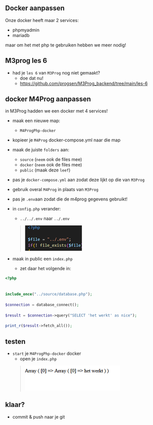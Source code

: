 ## Docker aanpassen

Onze docker heeft maar 2 services:
- phpmyadmin
- mariadb

maar om het met php te gebruiken hebben we meer nodig!

## M3prog les 6

- had je `les 6` van `M3Prog` nog niet gemaakt?
    - doe dat nu!
    - https://github.com/progsen/M3Prog_backend/tree/main/les-6

## docker M4Prog aanpassen

in M3Prog hadden we een docker met 4 services!


- maak een nieuwe map:
    - `M4ProgPhp-docker`
- kopieer je `M4Prog` docker-compose.yml naar die map
- maak de juiste `folders` aan:
    - `source` (`neem` ook de files mee)
    - `docker` (`neem` ook de files mee)
    - `public` (maak deze `leef`)
- pas je `docker-compose.yml` aan zodat deze lijkt op die van `M3Prog`
- gebruik overal `M4Prog` in plaats van `M3Prog`
- pas je `.env`aan zodat die de m4prog gegevens gebruikt!
- in `config.php` verander:
    - `../../.env` naar `../.env`
    > ![](img/env.PNG)

- maak in public een `index.php`
    - zet daar het volgende in:

```php
<?php


include_once("../source/database.php");

$connection = database_connect();

$result = $connection->query("SELECT 'het werkt' as nice");

print_r($result->fetch_all());

```

## testen

- `start` je `M4ProgPhp-docker` docker
    - open je `index.php`
    > ![](img/nice.PNG)
    
## klaar?

- commit & push naar je git